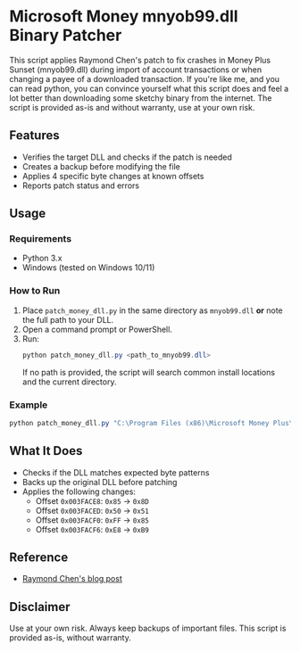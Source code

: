 # Microsoft Money mnyob99.dll Binary Patcher

This script applies Raymond Chen's patch to fix crashes in Money Plus Sunset (mnyob99.dll) during import of account transactions or when changing a payee of a downloaded transaction. If you're like me, and you can read python, you can convince yourself what this script does and feel a lot better than downloading some sketchy binary from the internet. The script is provided as-is and without warranty, use at your own risk.

## Features
- Verifies the target DLL and checks if the patch is needed
- Creates a backup before modifying the file
- Applies 4 specific byte changes at known offsets
- Reports patch status and errors

## Usage

### Requirements
- Python 3.x
- Windows (tested on Windows 10/11)

### How to Run
1. Place `patch_money_dll.py` in the same directory as `mnyob99.dll` **or** note the full path to your DLL.
2. Open a command prompt or PowerShell.
3. Run:
   ```powershell
   python patch_money_dll.py <path_to_mnyob99.dll>
   ```
   If no path is provided, the script will search common install locations and the current directory.

### Example
```powershell
python patch_money_dll.py "C:\Program Files (x86)\Microsoft Money Plus\MNYCoreFiles\mnyob99.dll"
```

## What It Does
- Checks if the DLL matches expected byte patterns
- Backs up the original DLL before patching
- Applies the following changes:
  - Offset `0x003FACE8`: `0x85` → `0x8D`
  - Offset `0x003FACED`: `0x50` → `0x51`
  - Offset `0x003FACF0`: `0xFF` → `0x85`
  - Offset `0x003FACF6`: `0xE8` → `0xB9`

## Reference
- [Raymond Chen's blog post](https://devblogs.microsoft.com/oldnewthing/20121113-00/?p=6103)

## Disclaimer
Use at your own risk. Always keep backups of important files. This script is provided as-is, without warranty.
